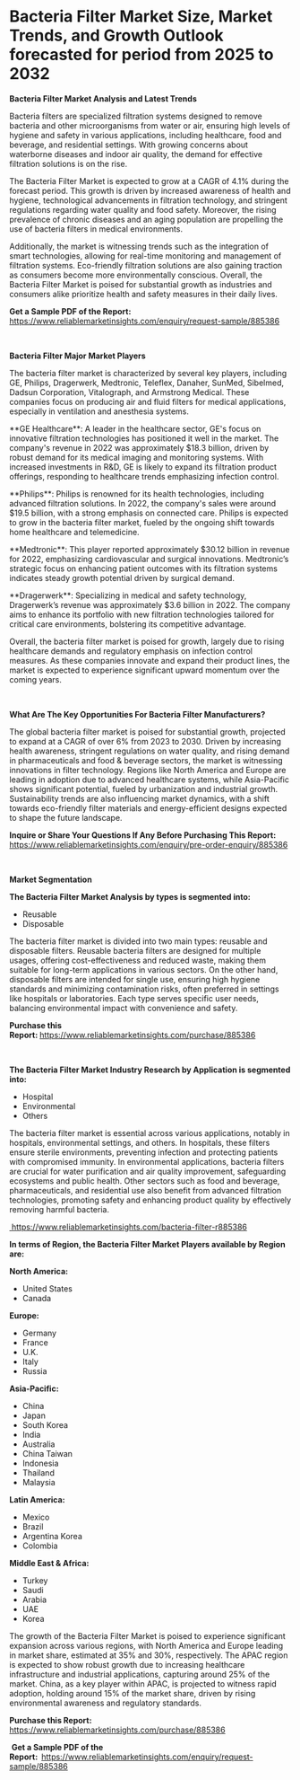 <p><h1>Bacteria Filter Market Size, Market Trends, and Growth Outlook forecasted for period from 2025 to 2032</h1></p><p><strong>Bacteria Filter Market Analysis and Latest Trends</strong></p>
<p><p>Bacteria filters are specialized filtration systems designed to remove bacteria and other microorganisms from water or air, ensuring high levels of hygiene and safety in various applications, including healthcare, food and beverage, and residential settings. With growing concerns about waterborne diseases and indoor air quality, the demand for effective filtration solutions is on the rise.</p><p>The Bacteria Filter Market is expected to grow at a CAGR of 4.1% during the forecast period. This growth is driven by increased awareness of health and hygiene, technological advancements in filtration technology, and stringent regulations regarding water quality and food safety. Moreover, the rising prevalence of chronic diseases and an aging population are propelling the use of bacteria filters in medical environments.</p><p>Additionally, the market is witnessing trends such as the integration of smart technologies, allowing for real-time monitoring and management of filtration systems. Eco-friendly filtration solutions are also gaining traction as consumers become more environmentally conscious. Overall, the Bacteria Filter Market is poised for substantial growth as industries and consumers alike prioritize health and safety measures in their daily lives.</p></p>
<p><strong>Get a Sample PDF of the Report:&nbsp;</strong> <a href="https://www.reliablemarketinsights.com/enquiry/request-sample/885386?utm_campaign=2535&utm_medium=2&utm_source=Github&utm_content=ia&utm_term=13042025&utm_id=bacteria-filter">https://www.reliablemarketinsights.com/enquiry/request-sample/885386</a></p>
<p>&nbsp;</p>
<p><strong>Bacteria Filter Major Market Players</strong></p>
<p><p>The bacteria filter market is characterized by several key players, including GE, Philips, Dragerwerk, Medtronic, Teleflex, Danaher, SunMed, Sibelmed, Dadsun Corporation, Vitalograph, and Armstrong Medical. These companies focus on producing air and fluid filters for medical applications, especially in ventilation and anesthesia systems.</p><p>**GE Healthcare**: A leader in the healthcare sector, GE's focus on innovative filtration technologies has positioned it well in the market. The company's revenue in 2022 was approximately $18.3 billion, driven by robust demand for its medical imaging and monitoring systems. With increased investments in R&D, GE is likely to expand its filtration product offerings, responding to healthcare trends emphasizing infection control.</p><p>**Philips**: Philips is renowned for its health technologies, including advanced filtration solutions. In 2022, the company's sales were around $19.5 billion, with a strong emphasis on connected care. Philips is expected to grow in the bacteria filter market, fueled by the ongoing shift towards home healthcare and telemedicine.</p><p>**Medtronic**: This player reported approximately $30.12 billion in revenue for 2022, emphasizing cardiovascular and surgical innovations. Medtronic’s strategic focus on enhancing patient outcomes with its filtration systems indicates steady growth potential driven by surgical demand.</p><p>**Dragerwerk**: Specializing in medical and safety technology, Dragerwerk’s revenue was approximately $3.6 billion in 2022. The company aims to enhance its portfolio with new filtration technologies tailored for critical care environments, bolstering its competitive advantage.</p><p>Overall, the bacteria filter market is poised for growth, largely due to rising healthcare demands and regulatory emphasis on infection control measures. As these companies innovate and expand their product lines, the market is expected to experience significant upward momentum over the coming years.</p></p>
<p>&nbsp;</p>
<p><strong>What Are The Key Opportunities For Bacteria Filter Manufacturers?</strong></p>
<p><p>The global bacteria filter market is poised for substantial growth, projected to expand at a CAGR of over 6% from 2023 to 2030. Driven by increasing health awareness, stringent regulations on water quality, and rising demand in pharmaceuticals and food & beverage sectors, the market is witnessing innovations in filter technology. Regions like North America and Europe are leading in adoption due to advanced healthcare systems, while Asia-Pacific shows significant potential, fueled by urbanization and industrial growth. Sustainability trends are also influencing market dynamics, with a shift towards eco-friendly filter materials and energy-efficient designs expected to shape the future landscape.</p></p>
<p><strong>Inquire or Share Your Questions If Any Before Purchasing This Report:</strong> <a href="https://www.reliablemarketinsights.com/enquiry/pre-order-enquiry/885386?utm_campaign=2535&utm_medium=2&utm_source=Github&utm_content=ia&utm_term=13042025&utm_id=bacteria-filter">https://www.reliablemarketinsights.com/enquiry/pre-order-enquiry/885386</a></p>
<p>&nbsp;</p>
<p><strong>Market Segmentation</strong></p>
<p><strong>The Bacteria Filter Market Analysis by types is segmented into:</strong></p>
<p><ul><li>Reusable</li><li>Disposable</li></ul></p>
<p><p>The bacteria filter market is divided into two main types: reusable and disposable filters. Reusable bacteria filters are designed for multiple usages, offering cost-effectiveness and reduced waste, making them suitable for long-term applications in various sectors. On the other hand, disposable filters are intended for single use, ensuring high hygiene standards and minimizing contamination risks, often preferred in settings like hospitals or laboratories. Each type serves specific user needs, balancing environmental impact with convenience and safety.</p></p>
<p><strong>Purchase this Report:&nbsp;</strong><a href="https://www.reliablemarketinsights.com/purchase/885386?utm_campaign=2535&utm_medium=2&utm_source=Github&utm_content=ia&utm_term=13042025&utm_id=bacteria-filter">https://www.reliablemarketinsights.com/purchase/885386</a></p>
<p>&nbsp;</p>
<p><strong>The Bacteria Filter Market Industry Research by Application is segmented into:</strong></p>
<p><ul><li>Hospital</li><li>Environmental</li><li>Others</li></ul></p>
<p><p>The bacteria filter market is essential across various applications, notably in hospitals, environmental settings, and others. In hospitals, these filters ensure sterile environments, preventing infection and protecting patients with compromised immunity. In environmental applications, bacteria filters are crucial for water purification and air quality improvement, safeguarding ecosystems and public health. Other sectors such as food and beverage, pharmaceuticals, and residential use also benefit from advanced filtration technologies, promoting safety and enhancing product quality by effectively removing harmful bacteria.</p></p>
<p><a href="https://www.reliablemarketinsights.com/bacteria-filter-r885386?utm_campaign=2535&utm_medium=2&utm_source=Github&utm_content=ia&utm_term=13042025&utm_id=bacteria-filter">&nbsp;https://www.reliablemarketinsights.com/bacteria-filter-r885386</a></p>
<p><strong>In terms of Region, the Bacteria Filter Market Players available by Region are:</strong></p>
<p>
    <p> <strong> North America: </strong>
        <ul>
            <li>United States</li>
            <li>Canada</li>
        </ul>
        </p> 
    <p> <strong> Europe: </strong>
        <ul>
            <li>Germany</li>
            <li>France</li>
            <li>U.K.</li>
            <li>Italy</li>
            <li>Russia</li>
        </ul>
        </p> 
    <p> <strong> Asia-Pacific: </strong>
        <ul>
            <li>China</li>
            <li>Japan</li>
            <li>South Korea</li>
            <li>India</li>
            <li>Australia</li>
            <li>China Taiwan</li>
            <li>Indonesia</li>
            <li>Thailand</li>
            <li>Malaysia</li>
        </ul>
        </p> 
    <p> <strong> Latin America: </strong>
        <ul>
            <li>Mexico</li>
            <li>Brazil</li>
            <li>Argentina Korea</li>
            <li>Colombia</li>
        </ul>
        </p> 
    <p> <strong> Middle East & Africa: </strong>
        <ul>
            <li>Turkey</li>
            <li>Saudi</li>
            <li>Arabia</li>
            <li>UAE</li>
            <li>Korea</li>
        </ul>
    </p>
    </p>
<p><p>The growth of the Bacteria Filter Market is poised to experience significant expansion across various regions, with North America and Europe leading in market share, estimated at 35% and 30%, respectively. The APAC region is expected to show robust growth due to increasing healthcare infrastructure and industrial applications, capturing around 25% of the market. China, as a key player within APAC, is projected to witness rapid adoption, holding around 15% of the market share, driven by rising environmental awareness and regulatory standards.</p></p>
<p><strong>Purchase this Report: </strong><a href="https://www.reliablemarketinsights.com/purchase/885386?utm_campaign=2535&utm_medium=2&utm_source=Github&utm_content=ia&utm_term=13042025&utm_id=bacteria-filter">https://www.reliablemarketinsights.com/purchase/885386</a></p>
<p>&nbsp;<strong>Get a Sample PDF of the Report:&nbsp;&nbsp;</strong><a href="https://www.reliablemarketinsights.com/enquiry/request-sample/885386?utm_campaign=2535&utm_medium=2&utm_source=Github&utm_content=ia&utm_term=13042025&utm_id=bacteria-filter">https://www.reliablemarketinsights.com/enquiry/request-sample/885386</a></p>
<p><strong></strong></p>
<p><p></p><p></p><p></p></p>